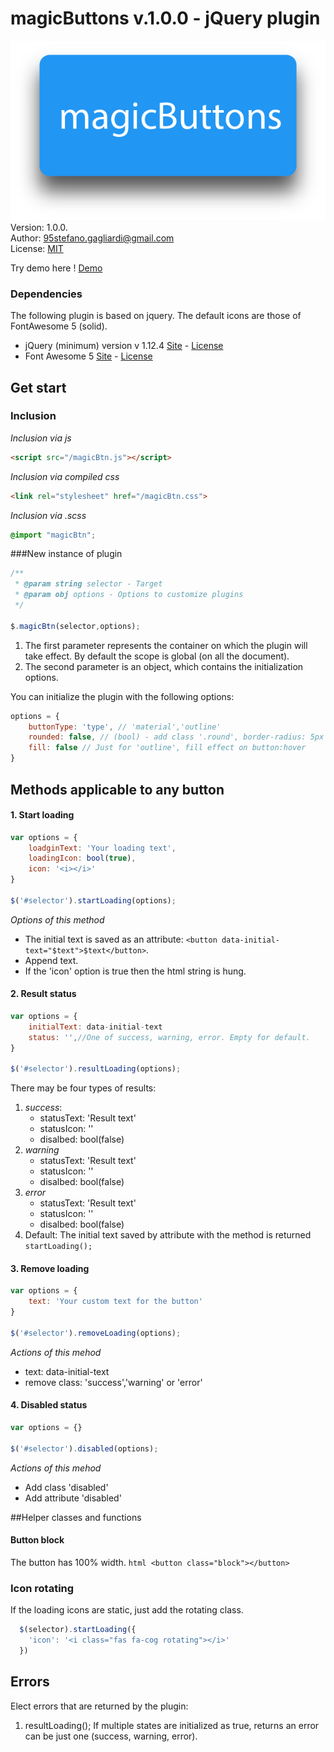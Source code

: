 # magicButtons v.1.0.0 - jQuery plugin

![logo](/img/logo300.png "Logo Title Text 1")  
Version: 1.0.0.  
Author: 95stefano.gagliardi@gmail.com  
License: [MIT](https://github.com/Spolaa/magicButtons/license/)

Try demo here ! [Demo]()

### Dependencies

The following plugin is based on jquery. The default icons are those of FontAwesome 5 (solid).

- jQuery (minimum) version v 1.12.4 [Site](https://jquery.com/) - [License](https://jquery.org/license/)
- Font Awesome 5 [Site](http://fontawesome.io/) - [License](http://fontawesome.io/license/)
## Get start
### Inclusion

_Inclusion via js_  
```html
<script src="/magicBtn.js"></script>
```  

_Inclusion via compiled css_  
```html
<link rel="stylesheet" href="/magicBtn.css">
```
 
_Inclusion via .scss_  
```scss
@import "magicBtn";
```


###New instance of plugin

```javascript
/**
 * @param string selector - Target
 * @param obj options - Options to customize plugins
 */
 
$.magicBtn(selector,options);
```
1. The first parameter represents the container on which the plugin will take effect. By default the scope is global (on all the document).
2. The second parameter is an object, which contains the initialization options.
   

You can initialize the plugin with the following options:

```javascript
options = {
    buttonType: 'type', // 'material','outline'
    rounded: false, // (bool) - add class '.round', border-radius: 5px
    fill: false // Just for 'outline', fill effect on button:hover
}
```


## Methods applicable to any button

#### 1. Start loading
```javascript
var options = {
    loadginText: 'Your loading text',
    loadingIcon: bool(true),
    icon: '<i></i>'
}  
  
$('#selector').startLoading(options);
```
_Options of this method_
- The initial text is saved as an attribute: ```<button data-initial-text="$text">$text</button>```.
- Append text.
- If the 'icon' option is true then the html string is hung.


#### 2. Result status
```javascript
var options = { 
    initialText: data-initial-text
    status: '',//One of success, warning, error. Empty for default.
}
  
$('#selector').resultLoading(options);
```
There may be four types of results:
1. _success_:
    - statusText: 'Result text'
    - statusIcon: '<code><i></i></code>'
    - disalbed: bool(false)
2. _warning_
    - statusText: 'Result text'
    - statusIcon: '<code><i></i></code>'
    - disalbed: bool(false)
3. _error_
    - statusText: 'Result text'
    - statusIcon: '<i></i>'
    - disalbed: bool(false)
4. Default: The initial text saved by attribute with the method is returned <code>startLoading();</code>

#### 3. Remove loading

```javascript
var options = {
    text: 'Your custom text for the button'
}  
  
$('#selector').removeLoading(options);
```
_Actions of this mehod_
- text: data-initial-text 
- remove class: 'success','warning' or 'error'

#### 4. Disabled status
```javascript
var options = {}  
  
$('#selector').disabled(options);
```
_Actions of this mehod_
- Add class 'disabled'  
- Add attribute 'disabled'

##Helper classes and functions

#### Button block
The button has 100% width. ```html <button class="block"></button>```

### Icon rotating
If the loading icons are static, just add the rotating class.
```javascript
  $(selector).startLoading({
    'icon': '<i class="fas fa-cog rotating"></i>'
  })
 ```

## Errors

Elect errors that are returned by the plugin:

1. resultLoading(); If multiple states are initialized as true, returns an error can
be just one (success, warning, error).
